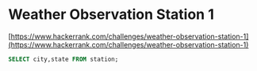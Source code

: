 # Weather Observation Station 1

[https://www.hackerrank.com/challenges/weather-observation-station-1](https://www.hackerrank.com/challenges/weather-observation-station-1)

```sql
SELECT city,state FROM station;
```